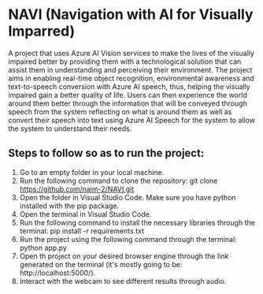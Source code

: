 # NAVI (Navigation with AI for Visually Imparred)
A project that uses Azure AI Vision services to make the lives of the visually impaired better by 
providing them with a technological solution that can assist them in understanding and perceiving 
their environment. The project aims in enabling real-time object recognition, environmental 
awareness and text-to-speech conversion with Azure AI speech, thus, helping the visually impaired 
gain a better quality of life. Users can then experience the world around them better through the 
information that will be conveyed through speech from the system reflecting on what is around them 
as well as convert their speech into text using Azure AI Speech for the system to allow the system 
to understand their needs.

## Steps to follow so as to run the project:
1. Go to an empty folder in your local machine.
2. Run the following command to clone the repository:
git clone https://github.com/naim-2/NAVI.git
3. Open the folder in Visual Studio Code. Make sure you have python installed with the pip package.
4. Open the terminal in Visual Studio Code.
5. Run the following command to install the necessary libraries through the terminal: pip install -r requirements.txt
6. Run the project using the following command through the terminal: python app.py
7. Open th project on your desired browser engine through the link generated on the terminal (it's mostly going to be: http://localhost:5000/).
8. Interact with the webcam to see different results through audio.
